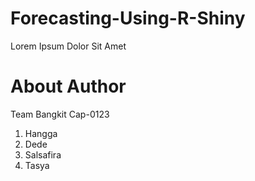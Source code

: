 # Forecasting-Using-R-Shiny

Lorem Ipsum Dolor Sit Amet

# About Author
Team Bangkit Cap-0123
1. Hangga
2. Dede
3. Salsafira
4. Tasya 
